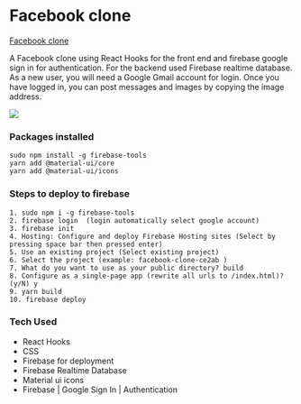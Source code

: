 # Facebook clone

[Facebook clone](https://facebook-clone-bfbba.web.app/)

A Facebook clone using React Hooks for the front end and firebase google sign in for authentication. For the backend used Firebase realtime database.
As a new user, you will need a Google Gmail account for login. Once you have logged in, you can post messages and images by copying the image address.

<img src='https://res.cloudinary.com/shafali/image/upload/v1601122412/facebook_qgprgi.gif'>

### Packages installed

```
sudo npm install -g firebase-tools
yarn add @material-ui/core
yarn add @material-ui/icons
```

### Steps to deploy to firebase

```
1. sudo npm i -g firebase-tools
2. firebase login  (login automatically select google account)
3. firebase init
4. Hosting: Configure and deploy Firebase Hosting sites (Select by pressing space bar then pressed enter)
5. Use an existing project (Select existing project)
6. Select the project (example: facebook-clone-ce2ab )
7. What do you want to use as your public directory? build
8. Configure as a single-page app (rewrite all urls to /index.html)? (y/N) y
9. yarn build
10. firebase deploy
```

### Tech Used

* React Hooks
* CSS
* Firebase for deployment
* Firebase Realtime Database
* Material ui icons
* Firebase | Google Sign In | Authentication
